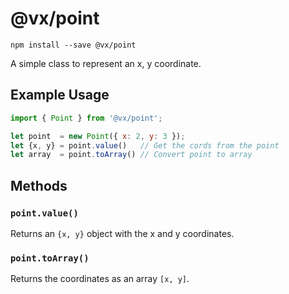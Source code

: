 # @vx/point

```
npm install --save @vx/point
```

A simple class to represent an x, y coordinate.

## Example Usage

```js
import { Point } from '@vx/point';

let point  = new Point({ x: 2, y: 3 });
let {x, y} = point.value()   // Get the cords from the point
let array  = point.toArray() // Convert point to array
```

## Methods

### `point.value()`

Returns an `{x, y}` object with the x and y coordinates.

### `point.toArray()`

Returns the coordinates as an array `[x, y]`.
